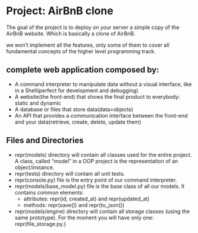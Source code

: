 # Project: AirBnB clone
The goal of the project is to deploy on your server a simple copy of
the AirBnB website. Which is basically a clone of AirBnB.

we won’t implement all the features, only some of them to cover all
fundamental concepts of the higher level programming track.

## complete web application composed by:

- A command interpreter to manipulate data without a visual interface,
like in a Shell(perfect for development and debugging)
- A website(the front-end) that shows the final product to everybody:
    static and dynamic
- A database or files that store data(data=objects)
- An API that provides a communication interface between the front-end
and your data(retrieve, create, delete, update them)
## Files and Directories
- repr(models) directory will contain all classes used for the entire
project. A class, called “model” in a OOP project is the representation
of an object/instance.
- repr(tests) directory will contain all unit tests.
- repr(console.py) file is the entry point of our command interpreter.
- repr(models/base_model.py) file is the base class of all our models.
It contains common elements:
    - attributes: repr(id, created_at) and repr(updated_at)
    - methods: repr(save()) and repr(to_json())
- repr(models/engine) directory will contain all storage classes
(using the same prototype). For the moment you will have only
one: repr(file_storage.py.)

